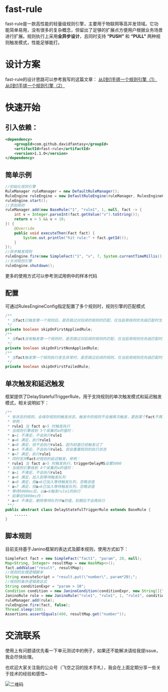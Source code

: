 # fast-rule

fast-rule是一款高性能的轻量级规则引擎，主要用于物联网等高并发领域。它功能简单易用，没有很多的复杂概念，但留出了足够的扩展点方便用户根据业务场景进行扩展。规则执行上采用**全异步设计**，且同时支持 **“PUSH”** 和 **“PULL”** 两种规则触发模式，性能足够能打。

# 设计方案
fast-rule的设计思路可以参考我写的这篇文章：
[从0到1手搓一个规则引擎（1）](https://mp.weixin.qq.com/s/yM8fjKokCnBo2zsFYsHokQ)
[从0到1手搓一个规则引擎（2）](https://mp.weixin.qq.com/s/GmDIZz3EUFM-eL17fY5ukQ)

# 快速开始

## 引入依赖：

```xml
<dependency>
    <groupId>com.github.davidfantasy</groupId>
    <artifactId>fast-rule</artifactId>
    <version>1.1.0</version>
</dependency>
```
## 简单示例

~~~java
//初始化规则引擎
RuleManager ruleManager = new DefaultRuleManager();
RuleEngine ruleEngine = new DefaultRuleEngine(ruleManager, RulesEngineConfig.builder().build());
ruleEngine.start();
//添加规则
ruleManager.add(new BaseRule("1", "rule1", 1, null, fact -> {
    int v = Integer.parseInt(fact.getValue("v").toString());
    return v > 5 && v < 10;
}) {
    @Override
    public void executeThen(Fact fact) {
        System.out.println("hit rule:" + fact.getId());
    }
});
//异步触发规则
ruleEngine.fire(new SimpleFact("1", "v", 7, System.currentTimeMillis()), false);
//关闭规则引擎
ruleEngine.shutdown();
~~~
更多的使用方式可以参考测试用例中的样本代码

## 配置
可通过RulesEngineConfig指定配置了多个规则时，规则引擎的匹配模式
~~~java
/**
 * 当fact已触发第一个规则后，是否跳过对后续的规则的匹配，仅当启用规则优先级匹配时生效
 */
private boolean skipOnFirstAppliedRule;
/**
 * 当fact没有触发第一个规则时，是否跳过对后续的规则的匹配，仅当启用规则优先级匹配时生效
 */
private boolean skipOnFirstNonAppliedRule;
/**
 * 当fact触发第一个规则执行发生异常时，是否跳过后续的规则，仅当启用规则优先级匹配时生效
 */
private boolean skipOnFirstFailedRule;
~~~

## 单次触发和延迟触发
框架提供了DelayStatefulTriggerRule，用于支持规则的单次触发模式和延迟触发模式，相关说明如下：
~~~java
/**
 * 有状态的规则，会保存规则的触发状态，触发中的规则不会被再次触发，直到某个fact不再满足规则条件重置规则的触发状态；
 * 举例：
 * rule1 当 fact a>5 时触发执行
 * 当规则引擎收到 5个采集的a的值时：
 * a=1 不满足，不会执行rule1
 * a=6 满足，执行rule1
 * a=8 满足，但不会执行rule1，因为前面已经触发过了
 * a=4 不满足，不会执行rule1，但会重置规则的执行状态
 * a=7 满足，执行rule1
 * 同时支持fact对规则的延迟触发，举例：
 * rule1 当 fact a>5 时触发执行，triggerDelayMS设置5000
 * 当规则引擎收到 4个采集的a的值时：
 * a=1 不满足，不会执行rule1
 * a=6 满足，加入到等待触发队列
 * a=8 满足，但a=6已加入等待触发队列，忽略该值
 * a=7 满足，但a=6已加入等待触发队列，忽略该值
 * 等待5000ms后，以a=6触发rule1的执行
 * 如果在5000ms内：
 * a=4 不满足，删除等待队列中a的值，到期后不会再执行
 **/
public abstract class DelayStatefulTriggerRule extends BaseRule {
    ......
}
~~~

## 脚本规则
目前支持基于Janino框架的表达式及脚本规则，使用方式如下：
~~~java
SimpleFact fact = new SimpleFact("fact1", "param", 20, null);
Map<String, Integer> resultMap = new HashMap<>();
fact.addValue("result", resultMap);
//规则的处理逻辑脚本
String executeScript = "result.put(\"number\", param*20);";
//规则的条件逻辑表达式
String conditionExpr = "param > 10";
Condition condition = new JaninoCondition(conditionExpr, new String[]{"param"}, new Class[]{Integer.class});
JaninoRule rule = new JaninoRule("rule1", "rule1", 1, "rule1", condition, executeScript, new String[]{"param", "result"}, new Class[]{Integer.class, Map.class});
ruleManager.add(rule);
ruleEngine.fire(fact, false);
Thread.sleep(100);
Assertions.assertEquals(400, resultMap.get("number"));
~~~

# 交流联系

使用上有问题请优先看一下单元测试中的例子，如果还不能解决请给我提issue，我会尽快处理。

也欢迎大家关注我的公众号（飞空之羽的技术手札），我会在上面定期分享一些关于技术的经验和感悟~

![二维码](https://github.com/davidfantasy/mybatis-plus-generator-ui/blob/master/imgs/wechat.jpg)